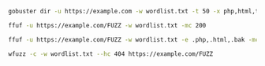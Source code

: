 ```bash
gobuster dir -u https://example.com -w wordlist.txt -t 50 -x php,html,txt
```
```bash
ffuf -u https://example.com/FUZZ -w wordlist.txt -mc 200
```

```bash
ffuf -u https://example.com/FUZZ -w wordlist.txt -e .php,.html,.bak -mc 200
```

```bash
wfuzz -c -w wordlist.txt --hc 404 https://example.com/FUZZ
```
